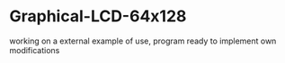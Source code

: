 # Graphical-LCD-64x128
working on a external example of use, program ready to implement own modifications
